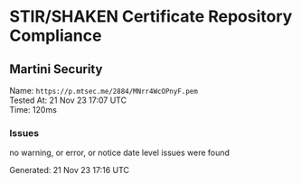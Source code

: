 # STIR/SHAKEN Certificate Repository Compliance

## Martini Security

Name: `https://p.mtsec.me/2884/MNrr4WcOPnyF.pem`\
Tested At: 21 Nov 23 17:07 UTC\
Time: 120ms

### Issues

no warning, or error, or notice date level issues were found

Generated: 21 Nov 23 17:16 UTC